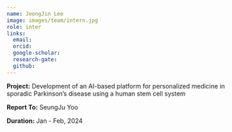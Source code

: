 ```yaml
---
name: JeongJin Lee
image: images/team/intern.jpg
role: inter
links:
  email:
  orcid:
  google-scholar:
  research-gate:
  github:
---
```


<strong>Project:</strong> Development of an AI-based platform for personalized medicine in sporadic Parkinson’s disease using a human stem cell system <br>

<strong>Report To:</strong> SeungJu Yoo <br>

<strong>Duration:</strong> Jan - Feb, 2024

